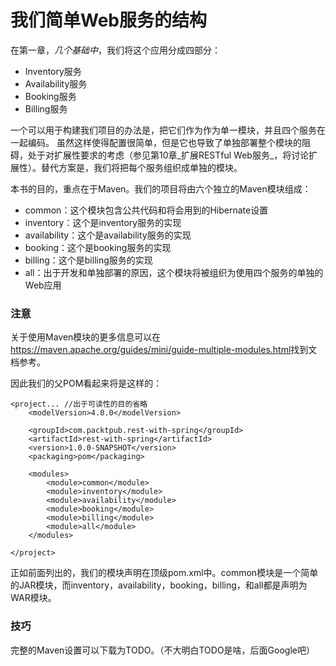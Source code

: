 # 我们简单Web服务的结构

在第一章，_几个基础中_，我们将这个应用分成四部分：
* Inventory服务
* Availability服务
* Booking服务
* Billing服务

一个可以用于构建我们项目的办法是，把它们作为作为单一模块，并且四个服务在一起编码。
虽然这样使得配置很简单，但是它也导致了单独部署整个模块的阻碍，处于对扩展性要求的考虑（参见第10章_扩展RESTful Web服务_，将讨论扩展性）。替代方案是，我们将把每个服务组织成单独的模块。

本书的目的，重点在于Maven。我们的项目将由六个独立的Maven模块组成：
* common：这个模块包含公共代码和将会用到的Hibernate设置
* inventory：这个是inventory服务的实现
* availability：这个是availability服务的实现
* booking：这个是booking服务的实现
* billing：这个是billing服务的实现
* all：出于开发和单独部署的原因，这个模块将被组织为使用四个服务的单独的Web应用

### 注意

关于使用Maven模块的更多信息可以在<https://maven.apache.org/guides/mini/guide-multiple-modules.html>找到文档参考。

因此我们的父POM看起来将是这样的：
```
<project... //出于可读性的目的省略
	<modelVersion>4.0.0</modelVersion>

	<groupId>com.packtpub.rest-with-spring</groupId>
	<artifactId>rest-with-spring</artifactId>
	<version>1.0.0-SNAPSHOT</version>
	<packaging>pom</packaging>

	<modules>
		<module>common</module>
		<module>inventory</module>
		<module>availability</module>
		<module>booking</module>
		<module>billing</module>
		<module>all</module>
	</modules>

</project>
```

正如前面列出的，我们的模块声明在顶级pom.xml中。common模块是一个简单的JAR模块，而inventory，availability，booking，billing，和all都是声明为WAR模块。

### 技巧
完整的Maven设置可以下载为TODO。（不大明白TODO是啥，后面Google吧）
